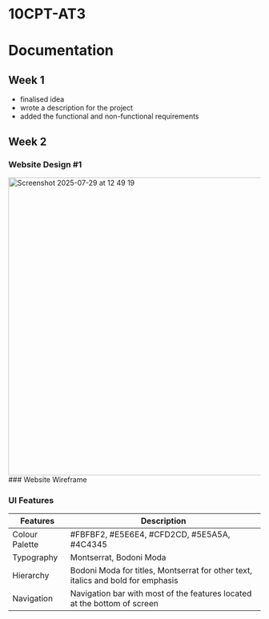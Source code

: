 # 10CPT-AT3

# Documentation

## Week 1
- finalised idea
- wrote a description for the project
- added the functional and non-functional requirements

## Week 2
### Website Design #1
<img width="824" height="595" alt="Screenshot 2025-07-29 at 12 49 19" src="https://github.com/user-attachments/assets/e82eb27d-b9a2-4cb1-857d-a851029b64ad" />
### Website Wireframe

### UI Features
| Features | Description |
| ----------- | ----------- |
| Colour Palette | #FBFBF2, #E5E6E4, #CFD2CD, #5E5A5A, #4C4345 |
| Typography | Montserrat, Bodoni Moda |
| Hierarchy | Bodoni Moda for titles, Montserrat for other text, italics and bold for emphasis |
| Navigation | Navigation bar with most of the features located at the bottom of screen |
